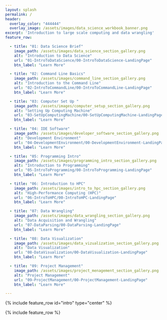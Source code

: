 ```yaml
---
layout: splash
permalink: /
header:
  overlay_color: "444444"
  overlay_image: /assets/images/data_science_workbook_banner.png
excerpt: 'Introduction to large scale computing and data wrangling'
feature_row:

  - title: "01: Data Science Brief"
    image_path: /assets/images/data_science_section_gallery.png
    alt: "Introduction to Data Science"
    url: "01-IntroToDataScience/00-IntroToDataScience-LandingPage"
    btn_label: "Learn More"

  - title: "02: Command Line Basics"
    image_path: /assets/images/command_line_section_gallery.png
    alt: "Introduction to the Command Line"
    url: "02-IntroToCommandLine/00-IntroToCommandLine-LandingPage"
    btn_label: "Learn More"

  - title: "03: Computer Set Up "
    image_path: /assets/images/computer_setup_section_gallery.png
    alt: "Setting Up Computing Machine"
    url: "03-SetUpComputingMachine/00-SetUpComputingMachine-LandingPage"
    btn_label: "Learn More"

  - title: "04: IDE Software"
    image_path: /assets/images/developer_software_section_gallery.png
    alt: "Development Environment"
    url: "04-DevelopmentEnvironment/00-DevelopmentEnvironment-LandingPage"
    btn_label: "Learn More"

  - title: "05: Programming Intro"
    image_path: /assets/images/programming_intro_section_gallery.png
    alt: "Introduction to Programming"
    url: "05-IntroToProgramming/00-IntroToProgramming-LandingPage"
    btn_label: "Learn More"

  - title: "06: Introduction to HPC"
    image_path: /assets/images/intro_to_hpc_section_gallery.png
    alt: "High-Performance Computing (HPC)"
    url: "06-IntroToHPC/00-IntroToHPC-LandingPage"
    btn_label: "Learn More"

  - title: "07: Data Wrangling"
    image_path: /assets/images/data_wrangling_section_gallery.png
    alt: "Data Acquisition and Wrangling"
    url: "07-DataParsing/00-DataParsing-LandingPage"
    btn_label: "Learn More"

  - title: "08: Data Visualization"
    image_path: /assets/images/data_vizualization_section_gallery.png
    alt: "Data Visualization"
    url: "08-DataVisualization/00-DataVisualization-LandingPage"
    btn_label: "Learn More"

  - title: "09: Project Management"
    image_path: /assets/images/project_menagement_section_gallery.png
    alt: "Project Management"
    url: "09-ProjectManagement/00-ProjectManagement-LandingPage"
    btn_label: "Learn More"

---
```



{% include feature_row id="intro" type="center" %}

{% include feature_row %}
